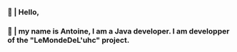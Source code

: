 ### 💬 | Hello,
### 💬 | my name is Antoine, I am a Java developer. I am developper of the "LeMondeDeL'uhc" project.

